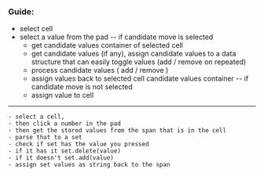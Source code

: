 ### Guide:
- select cell
- select a value from the pad
  -- if candidate move is selected
    - get candidate values container of selected cell
    - get candidate values (if any), assign candidate values to a data structure that can easily toggle values (add / remove on repeated)
    - process candidate values ( add / remove )
    - assign values back to selected cell candidate values container
  -- if candidate move is not selected
    - assign value to cell

--------------------------------------------------------------

    - select a cell,
    - then click a number in the pad
    - then get the stored values from the span that is in the cell
    - parse that to a set
    - check if set has the value you pressed
    - if it has it set.delete(value)
    - if it doesn't set.add(value)
    - assign set values as string back to the span